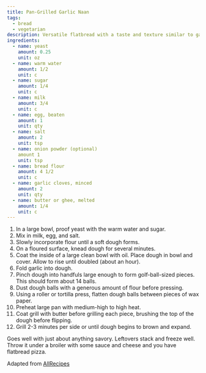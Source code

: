 ```yaml
---
title: Pan-Grilled Garlic Naan
tags:
  - bread
  - vegetarian
description: Versatile flatbread with a taste and texture similar to garlic knots.
ingredients:
  - name: yeast
    amount: 0.25
    unit: oz
  - name: warm water
    amount: 1/2
    unit: c
  - name: sugar
    amount: 1/4
    unit: c
  - name: milk
    amount: 3/4
    unit: c
  - name: egg, beaten
    amount: 1
    unit: qty
  - name: salt
    amount: 2
    unit: tsp
  - name: onion powder (optional)
    amount 1
    unit: tsp
  - name: bread flour
    amount: 4 1/2
    unit: c
  - name: garlic cloves, minced
    amount: 2
    unit: qty
  - name: butter or ghee, melted
    amount: 1/4
    unit: c
---
```


1. In a large bowl, proof yeast with the warm water and sugar.
1. Mix in milk, egg, and salt.
1. Slowly incorporate flour until a soft dough forms.
1. On a floured surface, knead dough for several minutes.
1. Coat the inside of a large clean bowl with oil. Place dough in bowl and cover. Allow to rise until doubled (about an hour).
1. Fold garlic into dough.
1. Pinch dough into handfuls large enough to form golf-ball-sized pieces. This should form about 14 balls.
1. Dust dough balls with a generous amount of flour before pressing.
1. Using a roller or tortilla press, flatten dough balls between pieces of wax paper.
1. Preheat large pan with medium-high to high heat.
1. Coat grill with butter before grilling each piece, brushing the top of the dough before flipping.
1. Grill 2-3 minutes per side or until dough begins to brown and expand.

Goes well with just about anything savory. Leftovers stack and freeze well. Throw it under a broiler with some sauce and cheese and you have flatbread pizza.

Adapted from [AllRecipes](https://www.allrecipes.com/recipe/14565/naan/)
